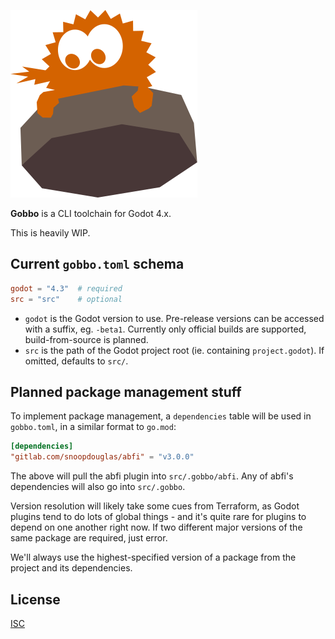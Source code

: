 ![Gobbo](./.logo.svg)

**Gobbo** is a CLI toolchain for Godot 4.x.

This is heavily WIP.

## Current `gobbo.toml` schema

```toml
godot = "4.3"  # required
src = "src"    # optional
```

- `godot` is the Godot version to use. Pre-release versions can be accessed with a suffix, eg. `-beta1`. Currently only official builds are supported, build-from-source is planned.
- `src` is the path of the Godot project root (ie. containing `project.godot`). If omitted, defaults to `src/`.

## Planned package management stuff

To implement package management, a `dependencies` table will be used in `gobbo.toml`, in a similar format to `go.mod`:

```toml
[dependencies]
"gitlab.com/snoopdouglas/abfi" = "v3.0.0"
```

The above will pull the abfi plugin into `src/.gobbo/abfi`. Any of abfi's dependencies will also go into `src/.gobbo`.

Version resolution will likely take some cues from Terraform, as Godot plugins tend to do lots of global things - and it's quite rare for plugins to depend on one another right now. If two different major versions of the same package are required, just error.

We'll always use the highest-specified version of a package from the project and its dependencies.

## License

[ISC](./LICENSE)
